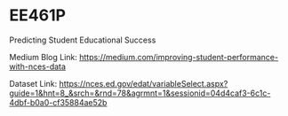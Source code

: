 # EE461P
Predicting Student Educational Success

Medium Blog Link:
https://medium.com/improving-student-performance-with-nces-data

Dataset Link:
https://nces.ed.gov/edat/variableSelect.aspx?guide=1&hnt=8_&srch=&rnd=78&agrmnt=1&sessionid=04d4caf3-6c1c-4dbf-b0a0-cf35884ae52b
